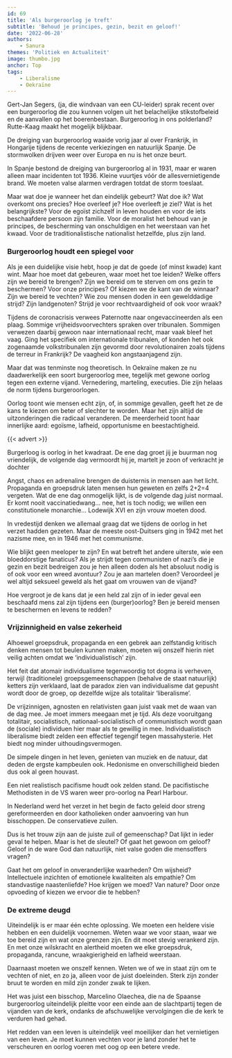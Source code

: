 ```yaml
---
id: 69
title: 'Als burgeroorlog je treft'
subtitle: 'Behoud je principes, gezin, bezit en geloof!'
date: '2022-06-28'
authors:
    - Sanura
themes: 'Politiek en Actualiteit'
image: thumbo.jpg
anchor: Top
tags:
    - Liberalisme
    - Oekraïne
---
```


Gert-Jan Segers, (ja, die windvaan van een CU-leider) sprak recent over een burgeroorlog die zou kunnen volgen uit het belachelijke stikstofbeleid en de aanvallen op het boerenbestaan. Burgeroorlog in ons polderland? Rutte-Kaag maakt het mogelijk blijkbaar.

De dreiging van burgeroorlog waaide vorig jaar al over Frankrijk, in Hongarije tijdens de recente verkiezingen en natuurlijk Spanje. De stormwolken drijven weer over Europa en nu is het onze beurt. 

In Spanje bestond de dreiging van burgeroorlog al in 1931, maar er waren alleen maar incidenten tot 1936. Kleine vuurtjes vóór de allesvernietigende brand. We moeten valse alarmen verdragen totdat de storm toeslaat.

Maar wat doe je wanneer het dan eindelijk gebeurt? Wat doe ik? Wat overkomt ons precies? Hoe overleef je? Hoe overleeft je ziel? Wat is het belangrijkste? Voor de egoïst zichzelf in leven houden en voor de iets beschaafdere persoon zijn familie. Voor de moralist het behoud van je principes, de bescherming van onschuldigen en het weerstaan van het kwaad. Voor de traditionalistische nationalist hetzelfde, plus zijn land.


### Burgeroorlog houdt een spiegel voor

Als je een duidelijke visie hebt, hoop je dat de goede (of minst kwade) kant wint. Maar hoe moet dat gebeuren, waar moet het toe leiden? Welke offers zijn we bereid te brengen? Zijn we bereid om te sterven om ons gezin te beschermen? Voor onze principes? Of kiezen we de kant van de winnaar? Zijn we bereid te vechten? Wie zou mensen doden in een gewelddadige strijd? Zijn landgenoten? Strijd je voor rechtvaardigheid of ook voor wraak?

Tijdens de coronacrisis verwees Paternotte naar ongevaccineerden als een plaag. Sommige vrijheidsvoorvechters spraken over tribunalen. Sommigen verwezen daarbij gewoon naar internationaal recht, maar vaak bleef het vaag. Ging het specifiek om internationale tribunalen, of konden het ook zogenaamde volkstribunalen zijn gevormd door revolutionairen zoals tijdens de terreur in Frankrijk? De vaagheid kon angstaanjagend zijn.

Maar dat was tenminste nog theoretisch. In Oekraïne maken ze nu daadwerkelijk een soort burgeroorlog mee, tegelijk met gewone oorlog tegen een externe vijand. Vernedering, marteling, executies. Die zijn helaas de norm tijdens burgeroorlogen.

Oorlog toont wie mensen echt zijn, of, in sommige gevallen, geeft het ze de kans te kiezen om beter of slechter te worden. Maar het zijn altijd de uitzonderingen die radicaal veranderen. De meerderheid toont haar innerlijke aard: egoïsme, lafheid, opportunisme en beestachtigheid. 

{{< advert >}}

Burgerloog is oorlog in het kwadraat. De ene dag groet jij je buurman nog vriendelijk, de volgende dag vermoordt hij je, martelt je zoon of verkracht je dochter

Angst, chaos en adrenaline brengen de duisternis in mensen aan het licht. Propaganda en groepsdruk laten mensen hun geweten en zelfs 2+2=4 vergeten. Wat de ene dag onmogelijk lijkt, is de volgende dag juist normaal. Er komt nooit vaccinatiedwang… nee, het is toch nodig; we willen een constitutionele monarchie… Lodewijk XVI en zijn vrouw moeten dood.

In vredestijd denken we allemaal graag dat we tijdens de oorlog in het verzet hadden gezeten. Maar de meeste oost-Duitsers ging in 1942 met het nazisme mee, en in 1946 met het communisme. 

Wie blijkt geen meeloper te zijn? En wat betreft het andere uiterste, wie een bloeddorstige fanaticus? Als je strijdt tegen communisten of nazi’s die je gezin en bezit bedreigen zou je hen alleen doden als het absoluut nodig is of ook voor een wreed avontuur? Zou je aan martelen doen? Veroordeel je wel altijd seksueel geweld als het gaat om vrouwen van de vijand?

Hoe vergroot je de kans dat je een held zal zijn of in ieder geval een beschaafd mens zal zijn tijdens een (burger)oorlog? Ben je bereid mensen te beschermen en levens te redden?


### Vrijzinnigheid en valse zekerheid

Alhoewel groepsdruk, propaganda en een gebrek aan zelfstandig kritisch denken mensen tot beulen kunnen maken, moeten wij onszelf hierin niet veilig achten omdat we ‘individualistisch’ zijn. 

Het feit dat atomair individualisme tegenwoordig tot dogma is verheven, terwijl (traditionele) groepsgemeenschappen (behalve de staat natuurlijk) ketters zijn verklaard, laat de paradox zien van individualisme dat gepusht wordt door de groep, op dezelfde wijze als totalitair ‘liberalisme’. 

De vrijzinnigen, agnosten en relativisten gaan juist vaak met de waan van de dag mee. Je moet immers meegaan met je tijd. Als deze vooruitgang totalitair, socialistisch, nationaal-socialistisch of communistisch wordt gaan de (sociale) individuen hier maar als te gewillig in mee. Individualistisch liberalisme biedt zelden een effectief tegengif tegen massahysterie. Het biedt nog minder uithoudingsvermogen. 

De simpele dingen in het leven, genieten van muziek en de natuur, dat deden de ergste kampbeulen ook. Hedonisme en onverschilligheid bieden dus ook al geen houvast.

Een niet realistisch pacifisme houdt ook zelden stand. De pacifistische Methodisten in de VS waren weer pro-oorlog na Pearl Harbour. 

In Nederland werd het verzet in het begin de facto geleid door streng gereformeerden en door katholieken onder aanvoering van hun bisschoppen. De conservatieve zuilen.

Dus is het trouw zijn aan de juiste zuil of gemeenschap? Dat lijkt in ieder geval te helpen. Maar is het de sleutel? Of gaat het gewoon om geloof? Geloof in de ware God dan natuurlijk, niet valse goden die mensoffers vragen?

Gaat het om geloof in onveranderlijke waarheden? Om wijsheid? Intellectuele inzichten of emotionele kwaliteiten als empathie? Om standvastige naastenliefde? Hoe krijgen we moed? Van nature? Door onze opvoeding of kiezen we ervoor die te hebben?


### De extreme deugd

Uiteindelijk is er maar één echte oplossing. We moeten een heldere visie hebben en een duidelijk voornemen. Weten waar we voor staan, waar we toe bereid zijn en wat onze grenzen zijn. En dit moet stevig verankerd zijn. En met onze wilskracht en alertheid moeten we elke groepsdruk, propaganda, rancune, wraakgierigheid en lafheid weerstaan. 

Daarnaast moeten we onszelf kennen. Weten we of we in staat zijn om te vechten of niet, en zo ja, alleen voor de juist doeleinden. Sterk zijn zonder bruut te worden en mild zijn zonder zwak te lijken.

Het was juist een bisschop, Marcelino Olaechea, die na de Spaanse burgeroorlog uiteindelijk pleitte voor een einde aan de slachtpartij tegen de vijanden van de kerk, ondanks de afschuwelijke vervolgingen die de kerk te verduren had gehad.

Het redden van een leven is uiteindelijk veel moeilijker dan het vernietigen van een leven. Je moet kunnen vechten voor je land zonder het te verscheuren en oorlog voeren met oog op een betere vrede.
